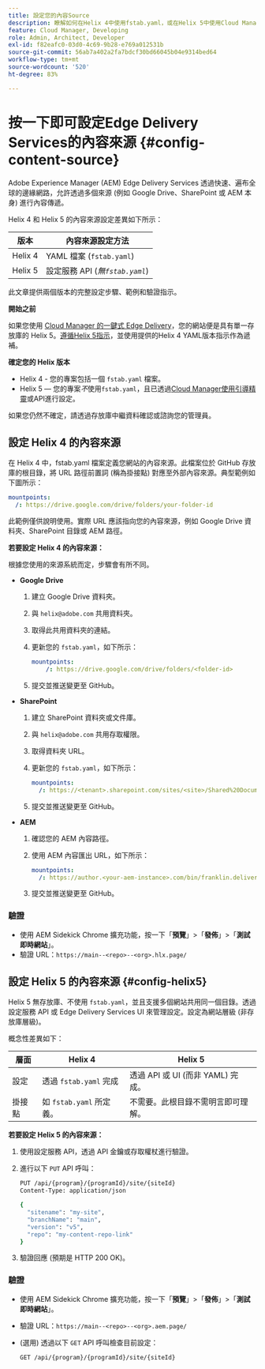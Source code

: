 ```yaml
---
title: 設定您的內容Source
description: 瞭解如何在Helix 4中使用fstab.yaml，或在Helix 5中使用Cloud Manager中的引導式精靈（或設定服務API），來設定Edge Delivery網站的內容來源。
feature: Cloud Manager, Developing
role: Admin, Architect, Developer
exl-id: f82eafc0-03d0-4c69-9b28-e769a012531b
source-git-commit: 56ab7a402a2fa7bdcf30bd66045b04e9314bed64
workflow-type: tm+mt
source-wordcount: '520'
ht-degree: 83%

---
```


# 按一下即可設定Edge Delivery Services的內容來源 {#config-content-source}

Adobe Experience Manager (AEM) Edge Delivery Services 透過快速、遍布全球的邊緣網路，允許透過多個來源 (例如 Google Drive、SharePoint 或 AEM 本身) 進行內容傳遞。

Helix 4 和 Helix 5 的內容來源設定差異如下所示：

| 版本 | 內容來源設定方法 |
| --- | --- |
| Helix 4 | YAML 檔案 (`fstab.yaml`) |
| Helix 5 | 設定服務 API (*無`fstab.yaml`*) |

此文章提供兩個版本的完整設定步驟、範例和驗證指示。

**開始之前**

如果您使用 [Cloud Manager 的一鍵式 Edge Delivery](/help/implementing/cloud-manager/edge-delivery/create-edge-delivery-site.md##one-click-edge-delivery-site)，您的網站便是具有單一存放庫的 Helix 5。[遵循Helix 5指示](#config-helix5)，並使用提供的Helix 4 YAML版本指示作為遞補。

**確定您的 Helix 版本**

* Helix 4 - 您的專案包括一個 `fstab.yaml` 檔案。
* Helix 5 — 您的專案&#x200B;*不*&#x200B;使用`fstab.yaml`，且已透過[Cloud Manager使用引導精靈](/help/implementing/cloud-manager/edge-delivery/add-edge-delivery-site.md)或API進行設定。

如果您仍然不確定，請透過存放庫中繼資料確認或諮詢您的管理員。

## 設定 Helix 4 的內容來源

在 Helix 4 中，fstab.yaml 檔案定義您網站的內容來源。此檔案位於 GitHub 存放庫的根目錄，將 URL 路徑前置詞 (稱為掛接點) 對應至外部內容來源。典型範例如下圖所示：

```yaml
mountpoints:
  /: https://drive.google.com/drive/folders/your-folder-id
```

此範例僅供說明使用。實際 URL 應該指向您的內容來源，例如 Google Drive 資料夾、SharePoint 目錄或 AEM 路徑。

**若要設定 Helix 4 的內容來源：**

根據您使用的來源系統而定，步驟會有所不同。

* **Google Drive**

   1. 建立 Google Drive 資料夾。
   1. 與 `helix@adobe.com` 共用資料夾。
   1. 取得此共用資料夾的連結。
   1. 更新您的 `fstab.yaml`，如下所示：

      ```yaml
      mountpoints: 
          /: https://drive.google.com/drive/folders/<folder-id>
      ```

   1. 提交並推送變更至 GitHub。

* **SharePoint**

   1. 建立 SharePoint 資料夾或文件庫。
   1. 與 `helix@adobe.com` 共用存取權限。
   1. 取得資料夾 URL。
   1. 更新您的 `fstab.yaml`，如下所示：

      ```yaml
      mountpoints:
        /: https://<tenant>.sharepoint.com/sites/<site>/Shared%20Documents/<folder>
      ```

   1. 提交並推送變更至 GitHub。

* **AEM**

   1. 確認您的 AEM 內容路徑。
   1. 使用 AEM 內容匯出 URL，如下所示：

      ```yaml
      mountpoints:
        /: https://author.<your-aem-instance>.com/bin/franklin.delivery/<org>/<repo>/main
      ```

   1. 提交並推送變更至 GitHub。

### 驗證

* 使用 AEM Sidekick Chrome 擴充功能，按一下「**預覽**」>「**發佈**」>「**測試即時網站**」。
* 驗證 URL：`https://main--<repo>--<org>.hlx.page/`

## 設定 Helix 5 的內容來源 {#config-helix5}

Helix 5 無存放庫、不使用 `fstab.yaml`，並且支援多個網站共用同一個目錄。透過設定服務 API 或 Edge Delivery Services UI 來管理設定。設定為網站層級 (非存放庫層級)。

概念性差異如下：

| 層面 | Helix 4 | Helix 5 |
| --- | --- | --- |
| 設定 | 透過 `fstab.yaml` 完成 | 透過 API 或 UI (而非 YAML) 完成。 |
| 掛接點 | 如 `fstab.yaml` 所定義。 | 不需要。此根目錄不需明言即可理解。 |

**若要設定 Helix 5 的內容來源：**

1. 使用設定服務 API，透過 API 金鑰或存取權杖進行驗證。
1. 進行以下 `PUT` API 呼叫：

   ```bash {.line-numbering}
   PUT /api/{program}/{programId}/site/{siteId}
   Content-Type: application/json
   
   {
     "sitename": "my-site",
     "branchName": "main",
     "version": "v5",
     "repo": "my-content-repo-link"
   }
   ```

1. 驗證回應 (預期是 HTTP 200 OK)。

### 驗證

* 使用 AEM Sidekick Chrome 擴充功能，按一下「**預覽**」>「**發佈**」>「**測試即時網站**」。
* 驗證 URL：`https://main--<repo>--<org>.aem.page/`
* (選用) 透過以下 `GET` API 呼叫檢查目前設定：

  ```bash
  GET /api/{program}/{programId}/site/{siteId}
  ```
